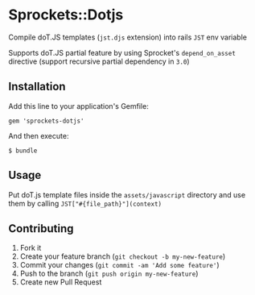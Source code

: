 # Sprockets::Dotjs

Compile doT.JS templates (`jst.djs` extension) into rails `JST` env variable

Supports doT.JS partial feature by using Sprocket's `depend_on_asset` directive (support recursive partial dependency in `3.0`)

## Installation

Add this line to your application's Gemfile:

    gem 'sprockets-dotjs'

And then execute:

    $ bundle

## Usage

Put doT.js template files inside the `assets/javascript` directory and use them by calling `JST["#{file_path}"](context)`

## Contributing

1. Fork it
2. Create your feature branch (`git checkout -b my-new-feature`)
3. Commit your changes (`git commit -am 'Add some feature'`)
4. Push to the branch (`git push origin my-new-feature`)
5. Create new Pull Request
